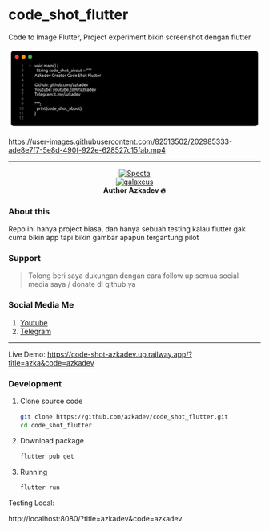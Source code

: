 # code_shot_flutter

Code to Image Flutter, Project experiment bikin screenshot dengan flutter


![Result](/screenshot/result.png)



https://user-images.githubusercontent.com/82513502/202985333-ade8e7f7-5e8d-490f-922e-628527c15fab.mp4


---

<p align="center">
    <a href="https://github.com/azkadev">
        <img src="https://telegra.ph/file/e90bdeab8390b8c0d9df2.png" alt="Specta"
            width="312"
            height="312">
    </a>
    <br>
    <a href="https://youtube.com/c/galaxeus">
        <img
            src="https://raw.githubusercontent.com/azkadev/azkadev/main/assets/images/powered_galaxeus.png"
            alt="galaxeus"
            width="350"
            height="80"
        >
    </a>
    <br>
    <b>Author Azkadev 🔥</b>
    <br>
</p>
 
### About this

Repo ini hanya project biasa, dan hanya sebuah testing kalau flutter gak cuma bikin app tapi bikin gambar apapun tergantung pilot

### Support
> Tolong beri saya dukungan dengan cara follow up semua social media saya / donate di github ya

### Social Media Me

1. [Youtube](https://youtube.com/@azkadev)
2. [Telegram](https://t.me/azkadev)

---

Live Demo:
https://code-shot-azkadev.up.railway.app/?title=azka&code=azkadev


### Development

1. Clone source code 

    ```bash
    git clone https://github.com/azkadev/code_shot_flutter.git
    cd code_shot_flutter
    ```

2. Download package

    ```bash
    flutter pub get
    ```

3. Running

    ```bash
    flutter run
    ```

Testing Local:

http://localhost:8080/?title=azkadev&code=azkadev
